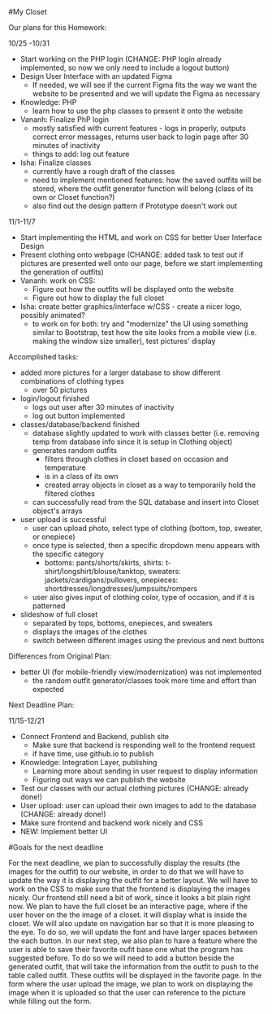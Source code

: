 #My Closet

Our plans for this Homework:

10/25 -10/31
- Start working on the PHP login (CHANGE: PHP login already implemented, so now we only need to include a logout button)
- Design User Interface with an updated Figma
  - If needed, we will see if the current Figma fits the way we want the website to be presented and we will update the Figma as necessary
- Knowledge: PHP
  - learn how to use the php classes to present it onto the website
- Vananh: Finalize PhP login
  - mostly satisfied with current features - logs in properly, outputs correct error messages, returns user back to login page
    after 30 minutes of inactivity
  - things to add: log out feature
- Isha: Finalize classes 
  - currently have a rough draft of the classes
  - need to implement mentioned features: how the saved outfits will be stored, where the outfit generator function will belong (class of its own or Closet function?)
  - also find out the design pattern if Prototype doesn't work out

11/1-11/7
- Start implementing the HTML and work on CSS for better User Interface Design
- Present clothing onto webpage (CHANGE: added task to test out if pictures are presented well onto our page, before we start implementing the generation of outfits)
- Vananh: work on CSS:
  - Figure out how the outfits will be displayed onto the website
  - Figure out how to display the full closet
- Isha: create better graphics/interface w/CSS - create a nicer logo, possibly animated?
  - to work on for both: try and "modernize" the UI using something similar to Bootstrap, test how the site looks from a mobile view (i.e. making the window size smaller), test  pictures' display

Accomplished tasks:

- added more pictures for a larger database to show different combinations of clothing types
  - over 50 pictures
- login/logout finished
  - logs out user after 30 minutes of inactivity
  - log out button implemented
- classes/database/backend finished
  - database slightly updated to work with classes better (i.e. removing temp from database info since it is setup in Clothing object)
  - generates random outfits 
    - filters through clothes in closet based on occasion and temperature
    - is in a class of its own
    - created array objects in closet as a way to temporarily hold the filtered clothes
  - can successfully read from the SQL database and insert into Closet object's arrays
- user upload is successful
  - user can upload photo, select type of clothing (bottom, top, sweater, or onepiece)
  - once type is selected, then a specific dropdown menu appears with the specific category
    - bottoms: pants/shorts/skirts, shirts: t-shirt/longshirt/blouse/tanktop, sweaters: jackets/cardigans/pullovers, onepieces: shortdresses/longdresses/jumpsuits/rompers
  - user also gives input of clothing color, type of occasion, and if it is patterned
- slideshow of full closet
  - separated by tops, bottoms, onepieces, and sweaters
  - displays the images of the clothes
  - switch between different images using the previous and next buttons
  
Differences from Original Plan:

- better UI (for mobile-friendly view/modernization) was not implemented
  - the random outfit generator/classes took more time and effort than expected
  
Next Deadline Plan: 

11/15-12/21
- Connect Frontend and Backend, publish site
  - Make sure that backend is responding well to the frontend request
  - if have time, use github.io to publish
- Knowledge: Integration Layer, publishing
  - Learning more about sending in user request to display information
  - Figuring out ways we can publish the website
- Test our classes with our actual clothing pictures (CHANGE: already done!)
- User upload: user can upload their own images to add to the database (CHANGE: already done!)
- Make sure frontend and backend work nicely and CSS
- NEW: Implement better UI

#Goals for the next deadline

For the next deadline, we plan to successfully display the results (the images for the outfit) to our website, in order to do that we will have to update the way it is displaying the outfit for a better layout. We will have to work on the CSS to make sure that the frontend is displaying the images nicely. Our frontend still need a bit of work, since it looks a bit plain right now. We plan to have the full closet be an interactive page, where if the user hover on the the image of a closet. it will display what is inside the closet. We will also update on navigation bar so that it is more pleasing to the eye. To do so, we will update the font and have larger spaces between the each button. In our next step, we also plan to have a feature where the user is able to save their favorite oufit base one what the program has suggested before. To do so we will need to add a button beside the generated outfit, that will take the information from the outfit to push to the table called outfit. These outfits will be displayed in the favorite page. In the form where the user upload the image, we plan to work on displaying the image when it is uploaded so that the user can reference to the picture while filling out the form.
